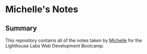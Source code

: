 # Michelle's Notes

## Summary 

This repository contains all of the notes taken by [Michelle](https://github.com/fayehome113/lighthouse-web-notes) for the Lighthouse Labs Web Development Bootcamp.
